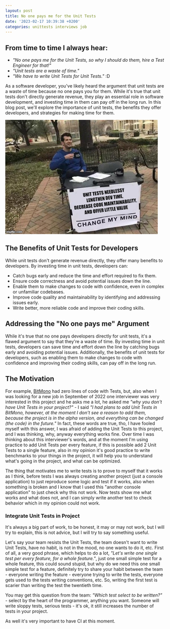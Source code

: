 ```yaml
---
layout: post
title: No one pays me for the Unit Tests
date: '2023-02-17 10:39:38 +0200'
categories: unittests interviews job
---
```


## From time to time I always hear:
* _"No one pays me for the Unit Tests, so why I should do them, hire a Test Engineer for that!"_
* _"Unit tests are a waste of time."_
* _"We have to write Unit Tests for Unit Tests."_ :D

As a software developer, you've likely heard the argument that unit tests are a waste of time because no one pays you for them. While it's true that unit tests don't directly generate revenue, they play an essential role in software development, and investing time in them can pay off in the long run. In this blog post, we'll explore the importance of unit tests, the benefits they offer developers, and strategies for making time for them.

![Unit Tests Meme](/assets/images/no-one-pays-me-for-the-unit-tests/unit-tests-meme.jpg)

## The Benefits of Unit Tests for Developers
While unit tests don't generate revenue directly, they offer many benefits to developers. By investing time in unit tests, developers can:

* Catch bugs early and reduce the time and effort required to fix them.
* Ensure code correctness and avoid potential issues down the line.
* Enable them to make changes to code with confidence, even in complex or unfamiliar codebases.
* Improve code quality and maintainability by identifying and addressing issues early.
* Write better, more reliable code and improve their coding skills.

## Addressing the "No one pays me" Argument
While it's true that no one pays developers directly for unit tests, it's a flawed argument to say that they're a waste of time. By investing time in unit tests, developers can save time and effort down the line by catching bugs early and avoiding potential issues. Additionally, the benefits of unit tests for developers, such as enabling them to make changes to code with confidence and improving their coding skills, can pay off in the long run.

## The Motivation
For example, [BitMono](https://github.com/sunnamed434/BitMono) had zero lines of code with Tests, but, also when I was looking for a new job in September of 2022 one interviewer was very interested in this project and he asks me a lot, he asked me _"why you don't have Unit Tests in your project?"_ - I said _"I had plans to add Unit Tests in BitMono, however, at the moment I don't see a reason to add them, because the project is in the alpha version, and everything can be changed (the code) in the future."_ In fact, these words are true, tho, I have fooled myself with this answer, I was afraid of adding the Unit Tests to this project, and I was thinking, why, anyway everything works fine. Over time I was thinking about this interviewer's words, and at the moment I'm using practice to add Unit Tests per every feature, if this is possible add 2 Unit Tests to a single feature, also in my opinion it's good practice to write benchmarks to your things in the project, it will help you to understand what's going in the project, and what can be optimized.

The thing that motivates me to write tests is to prove to myself that it works as I think, before tests I was always creating another project (just a console application) to just reproduce some logic and test if it works, also when something is broken and I know that I used this "another console application" to just check why this not work. Now tests show me what works and what does not, and I can simply write another test to check behavior which in my opinion could not work.

### Integrate Unit Tests in Project
It's always a big part of work, to be honest, it may or may not work, but I will try to explain, this is not advice, but I will try to say something useful.

Let's say your team resists the Unit Tests, the team doesn't want to write Unit Tests, have no habit, is not in the mood, no one wants to do it, etc. First of all, a very good phrase, which helps to do a lot, _"Let's write one single test per every feature, for a whole feature."_, just one small simple test for a whole feature, this could sound stupid, but why do we need this one small simple test for a feature, definitely try to share your habit between the team - everyone writing the feature - everyone trying to write the tests, everyone gets used to the tests writing conventions, etc. So, writing the first test is scarier than writing the test the twentieth time. 

You may get this question from the team: _"Which test select to be written?"_ - select by the heart of the programmer, anything you want.
Someone will write sloppy tests, serious tests - it's ok, it still increases the number of tests in your project.

As well it's very important to have CI at this moment.